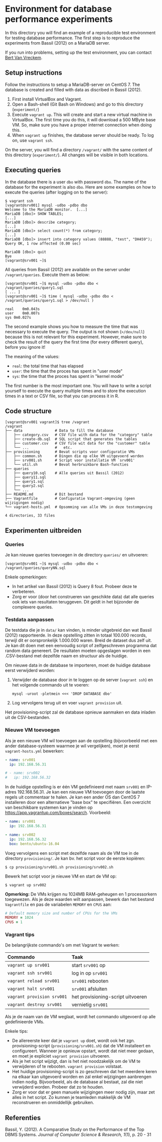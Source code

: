 # Environment for database performance experiments

In this directory you will find an example of a reproducible test environment for testing database performance. The first step is to reproduce the experiments from Bassil (2012) on a MariaDB server.

If you run into problems, setting up the test environment, you can contact [Bert Van Vreckem](mailto:bert.vanvreckem@hogent.be).

## Setup instructions

Follow the instructions to setup a MariaDB-server on CentOS 7. The database is created and filled with data as discribed in Bassil (2012).

1. First install VirtualBox and Vagrant.
2. Open a Bash-shell (Git Bash on Windows) and go to this directory (`experiment/`)
3. Execute `vagrant up`. This will create and start a new virtual machine in VirtualBox. The first time you do this, it will download a 500 MByte base VM. So, make sure you have a proper internet connection when doing this.
4. When `vagrant up` finishes, the database server should be ready. To log on, use `vagrant ssh`.

On the server, you will find a directory `/vagrant/` with the same content of this directory (`experiment/`). All changes will be visible in both locations.

## Executing queries

In the database there is a user `dbo` with password `dbo`. The name of the database for the experiment is also `dbo`. Here are some examples on how to execute the queries (after logging on to the server):

```console
$ vagrant ssh
[vagrant@srv001] mysql -udbo -pdbo dbo
Welcome to the MariaDB monitor.  [...]
MariaDB [dbo]> SHOW TABLES;
[...]
MariaDB [dbo]> describe category;
[...]
MariaDB [dbo]> select count(*) from category;
[...]
MariaDB [dbo]> insert into category values (88888, "test", "DH459");
Query OK, 1 row affected (0.00 sec)

MariaDB [dbo]> quit
Bye
[vagrant@srv001 ~]$
```

All queries from Bassil (2012) are available on the server under `/vagrant/queries`. Execute them as below:

```console
[vagrant@srv001 ~]$ mysql -udbo -pdbo dbo < /vagrant/queries/query1.sql
[ ... ]
[vagrant@srv001 ~]$ time ( mysql -udbo -pdbo dbo < /vagrant/queries/query1.sql > /dev/null )

real	0m0.043s
user	0m0.007s
sys	0m0.027s
```

The second example shows you how to measure the time that was necessary to execute the query. The output is not shown (`>/dev/null`) because this is not relevant for this experiment. However, make sure to check the result of the query the first time (for every different query), before you ignore it!

The meaning of the values:

- `real`: the total time that has elapsed
- `user`: the time that the proces has spent in "user mode"
- `sys`: the time that the proces has spent in "kernel mode"

The first number is the most important one. You will have to write a script yourself to execute the query multiple times and to store the execution times in a text or CSV file, so that you can process it in R.

## Code structure

```console
[vagrant@srv001 vagrant]$ tree /vagrant
/vagrant
├── data               # Data to fill the database
│   ├── category.csv   # CSV file with data for the "category" table
│   ├── create-db.sql  # SQL script that generates the tables
│   ├── customer.csv   # CSV file wit data for the "customer" table
│   └── ...            #   etc.
├── provisioning       # Bevat scripts voor configuratie VMs
│   ├── common.sh      # Dingen die op elke VM uitgevoerd worden
│   ├── srv001.sh      # Script voor installatie VM `srv001'
│   └── util.sh        # Bevat herbruikbare Bash-functies
├── queries
│   ├── query10.sql    # Alle queries uit Bassil (2012)
│   ├── query11.sql
│   ├── query1.sql
│   ├── query2.sql
│   └── ...
├── README.md          # Dit bestand
├── Vagrantfile        # Configuratie Vagrant-omgeving (geen wijzigingen nodig)
└── vagrant-hosts.yml  # Opsomming van alle VMs in deze testomgeving

4 directories, 33 files

```

## Experimenten uitbreiden

### Queries

Je kan nieuwe queries toevoegen in de directory `queries/` en uitvoeren:

```console
[vagrant@srv001 ~]$ mysql -udbo -pdbo dbo < /vagrant/queries/queryNN.sql
```

Enkele opmerkingen:

- In het artikel van Bassil (2012) is Query 8 fout. Probeer deze te verbeteren.
- Zorg er voor (door het construeren van geschikte data) dat alle queries ook iets van resultaten teruggeven. Dit geldt in het bijzonder de complexere queries.

### Testdata aanpassen

De testdata die je in `data/` kan vinden, is minder uitgebreid dan wat Bassil (2012) rapporteerde. In deze opstelling zitten in totaal 100.000 records, terwijl dit er oorspronkelijk 1.000.000 waren. Breid de dataset dus zelf uit. Je kan dit doen met een eenvoudig script of zelfgeschreven programma dat random data genereert. De resultaten moeten opgeslagen worden in een .CSV-bestand met dezelfde naam en structuur als de huidige.

Om nieuwe data in de database te importeren, moet de huidige database eerst verwijderd worden:

1. Verwijder de database door in te loggen op de server (`vagrant ssh`) en het volgende commando uit te voeren:
    ```
    mysql -uroot -pletmein <<< 'DROP DATABASE dbo'
    ```
2. Log vervolgens terug uit en voer `vagrant provision` uit.

Het provisioning-script zal de database opnieuw aanmaken en data inladen uit de CSV-bestanden.

### Nieuwe VM toevoegen

Als je een nieuwe VM wil toevoegen aan de opstelling (bijvoorbeeld met een ander database-systeem waarmee je wil vergelijken), moet je eerst `vagrant-hosts.yml` bewerken:

```yaml
- name: srv001
  ip: 192.168.56.31

# - name: srv002
#   ip: 192.168.56.32
```

In de huidige opstelling is er één VM gedefinieerd met naam `srv001` en IP-adres 192.168.56.31. Je kan een nieuwe VM toevoegen door de laatste regels uit commentaar te halen. Je kan een ander OS dan CentOS 7 installeren door een alternatieve "base box" te specifiëren. Een overzicht van beschikbare systemen kan je vinden op <https://app.vagrantup.com/boxes/search>. Voorbeeld:


```yaml
- name: srv001
  ip: 192.168.56.31

- name: srv002
  ip: 192.168.56.32
  box: bento/ubuntu-16.04
```

Voeg vervolgens een script met dezelfde naam als de VM toe in de directory `provisioning/`. Je kan bv. het script voor de eerste kopiëren:

```shell
$ cp provisioning/srv001.sh provisioning/srv002.sh
```

Bewerk het script voor je nieuwe VM en start de VM op:

```shell
$ vagrant up srv002
```

**Opmerking:** De VMs krijgen nu 1024MB RAM-geheugen en 1 processorkern toegewezen. Als je deze waarden wilt aanpassen, bewerk dan het bestand `Vagrantfile` en pas de variabelen `MEMORY` en `CPUS` aan:

```Ruby
# Default memory size and number of CPUs for the VMs
MEMORY = 1024
CPUS = 1
```

### Vagrant tips

De belangrijkste commando's om met Vagrant te werken:

| Commando                   | Taak                              |
| :---                       | :---                              |
| `vagrant up srv001`        | start `srv001` op                 |
| `vagrant ssh srv001`       | log in op `srv001`                |
| `vagrant reload srv001`    | `srv001` rebooten                 |
| `vagrant halt srv001`      | `srv001` afsluiten                |
| `vagrant provision srv001` | het provisioning-script uitvoeren |
| `vagrant destroy srv001`   | vernietig `srv001`                |

Als je de naam van de VM weglaat, wordt het commando uitgevoerd op alle gedefinieerde VMs.

Enkele tips:

- De allereerste keer dat je `vagrant up` doet, wordt ook het zgn. provisioning-script (`provisioning/srv001.sh`) dat de VM installeert en configureert. Wanneer je opnieuw opstart, wordt dat niet meer gedaan, en moet je expliciet `vagrant provision` uitvoeren.
- Als je het script wijzigt, dan is het niet noodzakelijk om de VM te verwijderen of te rebooten. `vagrant provision` volstaat.
- Het huidige provisioning-script is zo geschreven dat het meerdere keren na elkaar kan uitgevoerd worden en zal enkel wijzigingen aanbrengen indien nodig. Bijvoorbeeld, als de database al bestaat, zal die niet verwijderd worden. Probeer dat zo te houden.
- Zorg er voor dat er geen manuele wijzigingen meer nodig zijn, maar zet alles in het script. Zo kunnen je teamleden makkelijk de VM reconstrueren en onmiddellijk gebruiken.

## Referenties

Bassil, Y. (2012). A Comparative Study on the Performance of the Top DBMS Systems. *Journal of Computer Science & Research, 1*(1), p. 20 - 31
